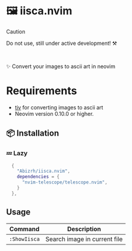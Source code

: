 
# 🖼️ iisca.nvim

> [!CAUTION]
> Do not use, still under active development! ⚒️
<br/>

✨ Convert your images to ascii art in neovim

# Requirements
- [tiv](https://github.com/stefanhaustein/TerminalImageViewer) for converting images to ascii art
- Neovim version 0.10.0 or higher.


## 📦 Installation  

### 💤 Lazy

```lua
  {
    "Abizrh/iisca.nvim",
    dependencies = {
      "nvim-telescope/telescope.nvim",
    }
  },
```


## Usage

| Command               | Description                                             |
| --------------------- | ------------------------------------------------------- |
| `:ShowIisca`      | Search image in current file                               |


